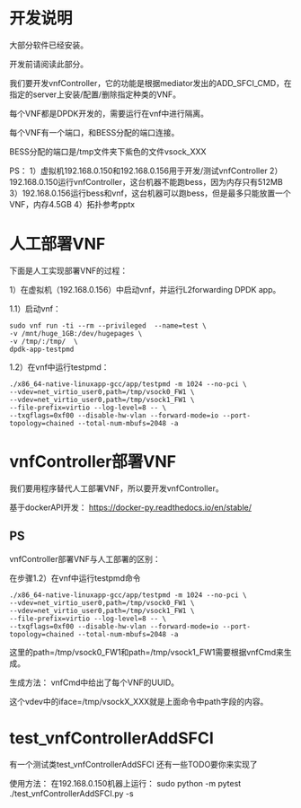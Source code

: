 # 开发说明
大部分软件已经安装。

开发前请阅读此部分。

我们要开发vnfController，它的功能是根据mediator发出的ADD_SFCI_CMD，在指定的server上安装/配置/删除指定种类的VNF。

每个VNF都是DPDK开发的，需要运行在vnf中进行隔离。

每个VNF有一个端口，和BESS分配的端口连接。

BESS分配的端口是/tmp文件夹下紫色的文件vsock_XXX

PS：
1）虚拟机192.168.0.150和192.168.0.156用于开发/测试vnfController
2）192.168.0.150运行vnfController，这台机器不能跑bess，因为内存只有512MB
3）192.168.0.156运行bess和vnf，这台机器可以跑bess，但是最多只能放置一个VNF，内存4.5GB
4）拓扑参考pptx

# 人工部署VNF
下面是人工实现部署VNF的过程：

1）在虚拟机（192.168.0.156）中启动vnf，并运行L2forwarding DPDK app。

1.1）启动vnf：

    sudo vnf run -ti --rm --privileged  --name=test \
    -v /mnt/huge_1GB:/dev/hugepages \
    -v /tmp/:/tmp/  \
    dpdk-app-testpmd

1.2）在vnf中运行testpmd：

    ./x86_64-native-linuxapp-gcc/app/testpmd -m 1024 --no-pci \
    --vdev=net_virtio_user0,path=/tmp/vsock0_FW1 \
    --vdev=net_virtio_user0,path=/tmp/vsock1_FW1 \
    --file-prefix=virtio --log-level=8 -- \
    --txqflags=0xf00 --disable-hw-vlan --forward-mode=io --port-topology=chained --total-num-mbufs=2048 -a

# vnfController部署VNF
我们要用程序替代人工部署VNF，所以要开发vnfController。

基于dockerAPI开发： https://docker-py.readthedocs.io/en/stable/

## PS
vnfController部署VNF与人工部署的区别：

在步骤1.2）在vnf中运行testpmd命令

    ./x86_64-native-linuxapp-gcc/app/testpmd -m 1024 --no-pci \
    --vdev=net_virtio_user0,path=/tmp/vsock0_FW1 \
    --vdev=net_virtio_user0,path=/tmp/vsock1_FW1 \
    --file-prefix=virtio --log-level=8 -- \
    --txqflags=0xf00 --disable-hw-vlan --forward-mode=io --port-topology=chained --total-num-mbufs=2048 -a

这里的path=/tmp/vsock0_FW1和path=/tmp/vsock1_FW1需要根据vnfCmd来生成。

生成方法：
vnfCmd中给出了每个VNF的UUID。

这个vdev中的iface=/tmp/vsockX_XXX就是上面命令中path字段的内容。

# test_vnfControllerAddSFCI
有一个测试类test_vnfControllerAddSFCI
还有一些TODO要你来实现了

使用方法：
在192.168.0.150机器上运行：
	sudo python -m pytest ./test_vnfControllerAddSFCI.py -s